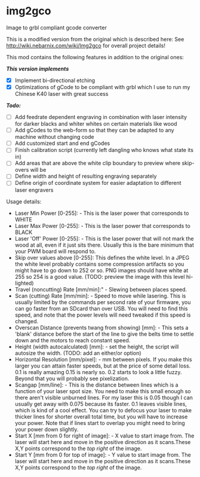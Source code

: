 # img2gco
Image to grbl compliant gcode converter

This is a modified version from the original which is described here:
See http://wiki.nebarnix.com/wiki/Img2gco for overall project details!

This mod contains the following features in addition to the original ones:

_**This version implements**_

- [X] Implement bi-directional etching
- [X] Optimizations of gCode to be compliant with grbl which I use to run my Chinese K40 laser with great success

_**Todo:**_

- [ ] Add feedrate dependent engraving in combination with laser intensity for darker blacks and whiter whites on certain materials like wood
- [ ] Add gCodes to the web-form so that they can be adapted to any machine without changing code
- [ ] Add customized start and end gCodes
- [ ] Finish calibration script (currently left dangling who knows what state its in)
- [ ] Add areas that are above the white clip boundary to preview where skip-overs will be 
- [ ] Define width and height of resulting engraving separately
- [ ] Define origin of coordinate system for easier adaptation to different laser engravers

Usage details:
* Laser Min Power [0-255]: - This is the laser power that corresponds to WHITE
* Laser Max Power [0-255]: - This is the laser power that corresponds to BLACK
* Laser 'Off' Power [0-255]: - This is the laser power that will not mark the wood at all, even if it just sits there. Usually this is the bare minimum that your PWM board will respond to.
* Skip over values above [0-255]: This defines the white level. In a JPEG the white level probably contains some compression artifacts so you might have to go down to 252 or so. PNG images should have white at 255 so 254 is a good value. (TODO: preview the image with this level hi-lighted)
* Travel (noncutting) Rate [mm/min]:" - Slewing between places speed.
* Scan (cutting) Rate [mm/min]: - Speed to move while lasering. This is usually limited by the commands per second rate of your firmware, you can go faster from an SDcard than over USB. You will need to find this speed, and note that the power levels will need tweaked if this speed is changed.
* Overscan Distance (prevents twang from showing) [mm]: - This sets a 'blank' distance before the start of the line to give the belts time to settle down and the motors to reach constant speed.
* Height (width autocalculated) [mm]: - set the height, the script will autosize the width. (TODO: add an either/or option)
* Horizontal Resolution [mm/pixel]: - mm between pixels. If you make this larger you can attain faster speeds, but at the price of some detail loss. 0.1 is really amazing 0.15 is nearly so. 0.2 starts to look a little fuzzy. Beyond that you will probably see pixelization.
* Scangap [mm/line]: - This is the distance between lines which is a function of your laser spot size. You need to make this small enough so there aren't visible unburned lines. For my laser this is 0.05 though I can usually get away with 0.075 because its faster. 0.1 leaves visible lines, which is kind of a cool effect. You can try to defocus your laser to make thicker lines for shorter overall total time, but you will have to increase your power. Note that if lines start to overlap you might need to bring your power down slightly.
* Start X [mm from 0 for right of image]: - X value to start image from. The laser will start here and move in the positive direction as it scans.These X,Y points correspond to the *top right* of the image.
* Start Y [mm from 0 for top of image]: - Y value to start image from. The laser will start here and move in the positive direction as it scans.These X,Y points correspond to the *top right* of the image.
